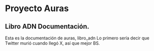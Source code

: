 # Proyecto Auras

## Libro ADN Documentación. 

Esta es la documentación de auras, libro_adn
Lo primero sería decir que Twitter murió cuando llegó X, así que mejor BS. 

